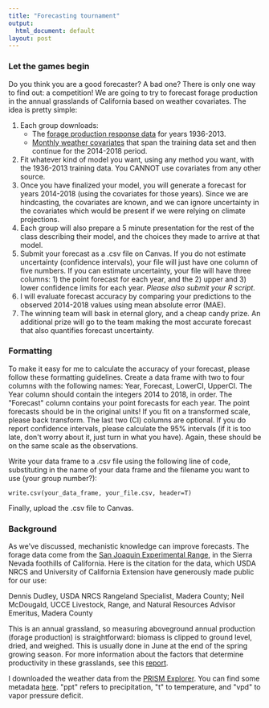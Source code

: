 ```yaml
---
title: "Forecasting tournament"
output:
  html_document: default
layout: post
---
```


### Let the games begin ###

Do you think you are a good forecaster? A bad one? There is only one way to find out:
a competition! We are going to try to forecast forage production in the annual
grasslands of California based on weather covariates. The idea is pretty simple: 

1. Each group downloads:
      + The [forage production response data](https://github.com/pbadler/forecasting-dynamics-course/blob/master/data/sanjoaquin_forage_train_set.csv) for years 1936-2013.
      + [Monthly weather covariates](https://github.com/pbadler/forecasting-dynamics-course/blob/master/data/tournament_prism_monthly.csv) that span the training data set 
and then continue for the 2014-2018 period.
2. Fit whatever kind of model you want, using any method you want, with 
the 1936-2013 training data. You CANNOT use covariates from any other source.
3. Once you have finalized your model, you will generate a forecast
for years 2014-2018 (using the covariates for those years). Since 
we are hindcasting, the covariates are known, and we can ignore uncertainty 
in the covariates which would be present if we were relying on climate projections.
4. Each group will also prepare a 5 minute presentation for the rest of the 
class describing their model, and the choices they made to arrive at that model.
5. Submit your forecast as a .csv file on Canvas. If you do not estimate uncertainty
(confidence intervals), your file will just have one column of five numbers. If you
can estimate uncertainty, your file will have three columns: 1) the point forecast
for each year, and the 2) upper and 3) lower confidence limits for each year. *Please also
submit your R script.*
6. I will evaluate forecast accuracy by comparing your predictions to the observed 
2014-2018 values using mean absolute error (MAE). 
7. The winning team will bask in eternal glory, and a cheap candy prize. An additional
prize will go to the team making the most accurate forecast that also quantifies 
forecast uncertainty.

### Formatting ###

To make it easy for me to calculate the accuracy of your forecast,
please follow these formatting guidelines. Create a data frame with
two to four columns with the following names:
Year, Forecast, LowerCI, UpperCI.
The Year column should contain the integers 2014 to 2018, in order. 
The "Forecast" column contains your point forecasts for each
year. The point forecasts should be in the original units! If you fit
on a transformed scale, please back transform. 
The last two (CI) columns are optional. If you do report confidence intervals,
please calculate the 95% intervals (if it is too late, don't worry about it, just
turn in what you have). Again, these should be on the same scale as the observations.

Write your data frame to a .csv file using the following
line of code, substituting in the name of your data frame and the filename
you want to use (your group number?):
```
write.csv(your_data_frame, your_file.csv, header=T)
```
Finally, upload the .csv file to Canvas.

### Background ###

As we've discussed, mechanistic knowledge can improve forecasts. The forage
data come from the [San Joaquin Experimental Range](https://www.fs.fed.us/psw/ef/san_joaquin/), 
in the Sierra Nevada foothills 
of California. Here is the citation for the data, which USDA NRCS and 
University of California Extension have generously made public for our use:

Dennis Dudley, USDA NRCS Rangeland Specialist, Madera County; Neil McDougald, UCCE Livestock, 
Range, and Natural Resources Advisor Emeritus, Madera County

This is an annual grassland,
so measuring aboveground annual production (forage production) is straightforward:
biomass is clipped to ground level, dried, and weighed. This is usually done in June 
at the end of the spring growing season. For more information about the factors
that determine productivity in these grasslands, see this
[report](http://sfrec.ucanr.edu/files/183301.pdf).

I downloaded the weather data from the [PRISM Explorer](http://www.prism.oregonstate.edu/explorer/). You can find some
metadata [here](https://github.com/pbadler/forecasting-dynamics-course/blob/master/data/tournament_prism_notes.txt). "ppt" refers to precipitation, "t" to temperature,
and "vpd" to vapor pressure deficit.


